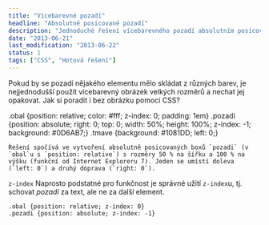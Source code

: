 ```yaml
---
title: "Vícebarevné pozadí"
headline: "Absolutně posicované pozadí"
description: "Jednoduché řešení vícebarevného pozadí absolutním posicováním."
date: "2013-06-21"
last_modification: "2013-06-22"
status: 1
tags: ["CSS", "Hotová řešení"]
---
```


Pokud by se pozadí nějakého elementu mělo skládat z různých barev, je nejjednodušší použít vícebarevný obrázek velkých rozměrů a nechat jej opakovat. Jak si poradit i bez obrázku pomocí CSS?

.obal {position: relative; color: #fff; z-index: 0; padding: 1em}
.pozadi {position: absolute; right: 0; top: 0; width: 50%; height: 100%; z-index: -1; background: #0D6AB7;}
.tmave {background: #1081DD; left: 0;}

	Řešení spočívá ve vytvoření absolutně posicovaných boxů `pozadi` (v `obal`u s `position: relative`) s rozměry 50 % na šířku a 100 % na výšku (funkční od Internet Exploreru 7). Jeden se umístí doleva (`left: 0`) a druhý doprava (`right: 0`).

`z-index`
Naprosto podstatné pro funkčnost je správné užití `z-index`u, tj. schovat *pozadí* za text, ale ne za další element.

```
.obal {position: relative; z-index: 0}
.pozadi {position: absolute; z-index: -1}
```